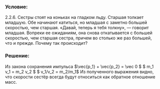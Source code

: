 ###  Условие: 

$2.2.6.$ Сестры стоят на коньках на гладком льду. Старшая толкает младшую. Обе начинают катиться, но младшая с заметно большей скоростью, чем старшая. «Давай, теперь я тебя толкну», — говорит младшая. Вопреки ее ожиданиям, она снова откатывается с большей скоростью, чем старшая сестра, причем во столько же раз большей, что и прежде. Почему так происходит? 

###  Решение: 

Из закона сохранения импульса  $\vec{p_1} + \vec{p_2} = \vec 0 $ $ m_1 v_1 = m_2 v_2 $ $ v_1/v_2 = m_2/m_1$  Из полученного выражения видно, что скорости сестёр всегда будут относиться как обратное отношение масс. 
